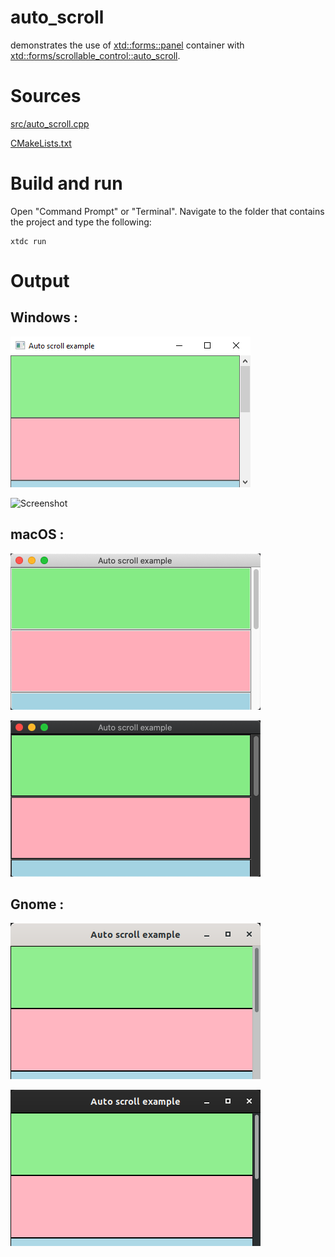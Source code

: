 # auto_scroll

demonstrates the use of [xtd::forms::panel](../../../../src/xtd_forms/include/xtd/forms/panel.hpp) container with [xtd::forms/scrollable_control::auto_scroll](../../../../src/xtd_forms/include/xtd/forms/scrollable_control.hpp).

# Sources

[src/auto_scroll.cpp](src/auto_scroll.cpp)

[CMakeLists.txt](CMakeLists.txt)

# Build and run

Open "Command Prompt" or "Terminal". Navigate to the folder that contains the project and type the following:

```shell
xtdc run
```

# Output

## Windows :

![Screenshot](../../../../docs/pictures/examples/auto_scroll_w.png)

![Screenshot](../../../../docs/pictures/examples/auto_scroll_wd.png)

## macOS :

![Screenshot](../../../../docs/pictures/examples/auto_scroll_m.png)

![Screenshot](../../../../docs/pictures/examples/auto_scroll_md.png)

## Gnome :

![Screenshot](../../../../docs/pictures/examples/auto_scroll_g.png)

![Screenshot](../../../../docs/pictures/examples/auto_scroll_gd.png)
